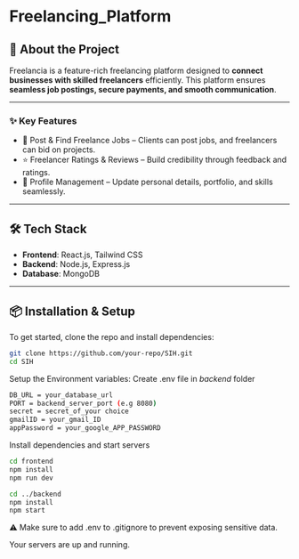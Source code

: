 # Freelancing_Platform
## 🌟 About the Project  
Freelancia is a feature-rich freelancing platform designed to **connect businesses with skilled freelancers** efficiently. This platform ensures **seamless job postings, secure payments, and smooth communication**.

---

### ✨ Key Features  
- 📝 Post & Find Freelance Jobs – Clients can post jobs, and freelancers can bid on projects.
- ⭐ Freelancer Ratings & Reviews – Build credibility through feedback and ratings.
- 👤 Profile Management – Update personal details, portfolio, and skills seamlessly.

---

## 🛠️ Tech Stack  
- **Frontend**: React.js, Tailwind CSS  
- **Backend**: Node.js, Express.js  
- **Database**: MongoDB  

---

## 📦 Installation & Setup  
To get started, clone the repo and install dependencies:  
```bash
git clone https://github.com/your-repo/SIH.git
cd SIH
```
Setup the Environment variables:
Create .env file in _backend_ folder
```bash
DB_URL = your_database_url
PORT = backend_server_port (e.g 8080) 
secret = secret_of_your choice
gmailID = your_gmail_ID
appPassword = your_google_APP_PASSWORD
```

Install dependencies and start servers
```bash
cd frontend
npm install
npm run dev

cd ../backend
npm install
npm start
```

⚠️ Make sure to add .env to .gitignore to prevent exposing sensitive data.

Your servers are up and running.

